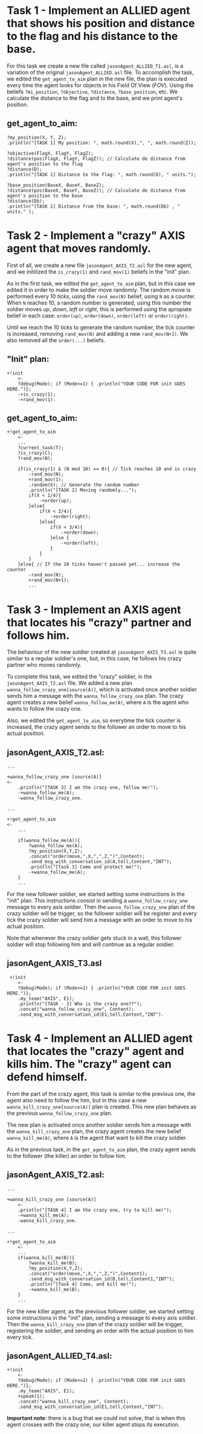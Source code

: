 # Task 1 - Implement an ALLIED agent that shows his position and distance to the flag and his distance to the base.
For this task we create a new file called `jasonAgent_ALLIED_T1.asl`, is a variation of the original `jasonAgent_ALLIED.asl` file. To accomplish the task, we edited the `get_agent_to_aim` plan in the new file, the plan is executed every time the agent looks for objects in his Field Of View  (*FOV*). Using the beliefs `?mi_position`, `?objective`, `?distance`, `?base_position`, etc. We calculate the distance to the flag and to the base, and we print agent's position.

## get_agent_to_aim:
```
?my_position(X, Y, Z);
.println("[TASK 1] My position: ", math.round(X),", ", math.round(Z));

?objective(FlagX, FlagY, FlagZ);
!distance(pos(FlagX, FlagY, FlagZ)); // Calculate de distance from agent's position to the flag
?distance(D);
.println("[TASK 1] Distance to the flag: ", math.round(D), " units.");

?base_position(BaseX, BaseY, BaseZ);
!distance(pos(BaseX, BaseY, BaseZ)); // Calculate de distance from agent's position to the base
?distance(Db);
.println("[TASK 1] Distance from the base: ", math.round(Db) , " units." );
```

# Task 2 - Implement a "crazy" AXIS agent that moves randomly.
First of all, we create a new file `jasonAgent_AXIS_T2.asl` for the new agent, and we initilized the `is_crazy(1)` and `rand_mov(1)` beliefs in the "init" plan.

As in the first task, we edited the `get_agent_to_aim` plan, but in this case we edited it in order to make the soldier move randomly. The random move is performed every 10 *ticks*, using the `rand_mov(N)` belief, using `N` as a counter. When `N` reaches 10, a random number is generated, using this number the soldier moves *up*, *down*, *left* or *right*, this is performed using the apropiate belief in each case: `order(up)`, `order(down)`, `order(left)` or `order(right)`.

Until we reach the 10 ticks to generate the random number, the tick counter is increased, removing `rand_mov(N)` and adding a new `rand_mov(N+1)`. We also removed all the `order(...)` beliefs.

## "Init" plan:
```
+!init
    <- 
    ?debug(Mode); if (Mode<=1) { .println("YOUR CODE FOR init GOES HERE.")};
    -+is_crazy(1);
    -+rand_mov(1).
```

## get_agent_to_aim:
```
+!get_agent_to_aim
    <-
    ...
    ?current_task(T);
    ?is_crazy(C);
    ?rand_mov(N);

    if(is_crazy(1) & (N mod 10) == 0){ // Tick reaches 10 and is crazy
        -rand_mov(N);
        +rand_mov(1);
        .random(X); // Generate the random number
        .println("[TASK 2] Moving randomly...");
        if(X < 1/4){
            -+order(up);  
        }else{
            if(X < 2/4){
                -+order(right);
            }else{
                if(X < 3/4){
                    -+order(down); 
                }else {
                    -+order(left);
                }
            }
        }
    }else{ // If the 10 ticks haven't passed yet... increase the counter
        -rand_mov(N);
        +rand_mov(N+1);
        ...
```

# Task 3 - Implement an AXIS agent that locates his "crazy" partner and follows him.
The behaviour of the new soldier created at `jasonAgent_AXIS_T3.asl` is quite similar to a regular soldier's one, but, in this case, he follows his crazy partner who moves randomly.

To complete this task, we edited the "crazy" soldier, in the `jasonAgent_AXIS_T2.asl` file. We added a new plan `wanna_follow_crazy_one[source(A)]`, which is activated once another soldier sends him a message with the `wanna_follow_crazy_one` plan. The crazy agent creates a new belief `wanna_follow_me(A)`, where `A` is the agent who wants to follow the crazy one.

Also, we edited the `get_agent_to_aim`, so everytime the tick counter is increased, the crazy agent sends to the follower an order to move to his actual position.

## jasonAgent_AXIS_T2.asl:
```
...

+wanna_follow_crazy_one [source(A)]
<-
    .println("[TASK 3] I am the crazy one, follow me!");
    -+wanna_follow_me(A);
    -wanna_follow_crazy_one.

...

+!get_agent_to_aim
<-
    ...

    if(wanna_follow_me(A)){
        ?wanna_follow_me(A);
        ?my_position(X,Y,Z);
        .concat("order(move,",X,",",Z,")",Content);
        .send_msg_with_conversation_id(A,tell,Content,"INT");
        .println("[Task 3] Come and protect me!");
        -+wanna_follow_me(A);
    }
    ...
```

For the new follower soldier, we started setting some instructions in the "init" plan. This instructions consist in sending a `wanna_follow_crazy_one` message to every axis soldier. Then the `wanna_follow_crazy_one` plan of the crazy soldier will be trigger, so the follower soldier will be register and every tick the crazy soldier will send him a message with an order to move to his actual position.

Note that whenever the crazy soldier gets stuck in a wall, this follower soldier will stop following him and will continue as a regular soldier.

## jasonAgent_AXIS_T3.asl
```
 +!init
    <-  
    ?debug(Mode); if (Mode<=1) { .println("YOUR CODE FOR init GOES HERE.")};
    .my_team("AXIS", E1);
    .println("[TASK - 3] Who is the crazy one??");
    .concat("wanna_follow_crazy_one", Content);
    .send_msg_with_conversation_id(E1,tell,Content,"INT").
```

# Task 4 - Implement an ALLIED agent that locates the "crazy" agent and kills him. The "crazy" agent can defend himself.
From the part of the crazy agent, this task is similar to the previous one, the agent also need to follow the him, but in this case a new `wanna_kill_crazy_one[source(A)]` plan is created. This new plan behaves as the previous `wanna_follow_crazy_one` plan.

The new plan is activated once another soldier sends him a message with the `wanna_kill_crazy_one` plan, the crazy agent creates the new belief `wanna_kill_me(A)`, where `A` is the agent that want to kill the crazy soldier. 

As in the previous task, in the `get_agent_to_aim` plan, the crazy agent sends to the follower (the killer) an order to follow him.

## jasonAgent_AXIS_T2.asl:
```
...

+wanna_kill_crazy_one [source(A)]
    <-
    .println("[TASK 4] I am the crazy one, try to kill me!");
    -+wanna_kill_me(A);
    -wanna_kill_crazy_one.

...

+!get_agent_to_aim
    <-
    ...
    if(wanna_kill_me(B)){
        ?wanna_kill_me(B);
        ?my_position(X,Y,Z);
        .concat("order(move,",X,",",Z,")",Content1);
        .send_msg_with_conversation_id(B,tell,Content1,"INT");
        .println("[Task 4] Come, and kill me!");
        -+wanna_kill_me(B);
    }
    ...
```

For the new killer agent, as the previous follower soldier, we started setting some instructions in the "init" plan, sending a message to every axis soldier. Then the `wanna_kill_crazy_one` plan of the crazy soldier will be trigger, registering the soldier, and sending an order with the actual position to him every tick.

## jasonAgent_ALLIED_T4.asl:
```
+!init
    <- 
    ?debug(Mode); if (Mode<=1) { .println("YOUR CODE FOR init GOES HERE.")};
    .my_team("AXIS", E1);
    +speak(1);
    .concat("wanna_kill_crazy_one", Content);
    .send_msg_with_conversation_id(E1,tell,Content,"INT").
```

**Important note**: there is a bug that we could not solve, that is when this agent crosses with the crazy one, our killer agent stops its execution.